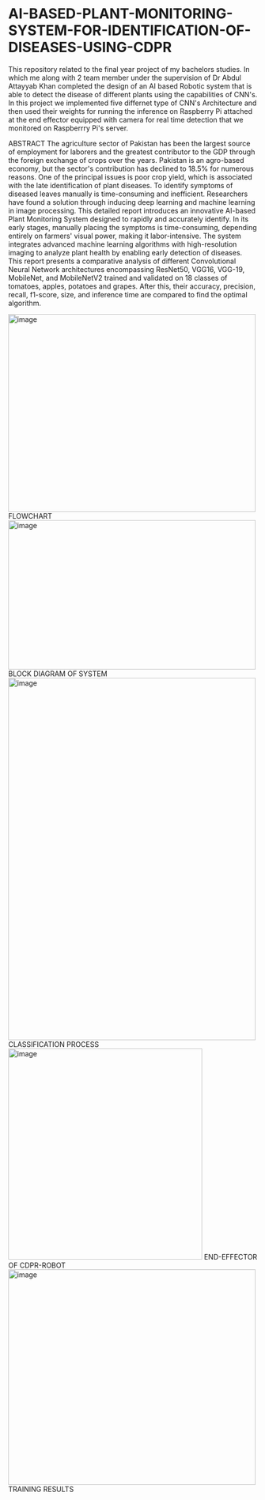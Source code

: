 # AI-BASED-PLANT-MONITORING-SYSTEM-FOR-IDENTIFICATION-OF-DISEASES-USING-CDPR
This repository related to the final year project of my bachelors studies. In which me along with 2 team member under the supervision of Dr Abdul Attayyab Khan completed the design of an AI based Robotic system that is able to detect the disease of different plants using the capabilities of CNN's. In this project we implemented five differnet type of CNN's Architecture and then used their weights for running the inference on Raspberry Pi attached at the end effector equipped with camera for real time detection that we monitored on Raspberrry Pi's server.

ABSTRACT
The agriculture sector of Pakistan has been the largest source of employment for
laborers and the greatest contributor to the GDP through the foreign exchange of
crops over the years. Pakistan is an agro-based economy, but the sector's contribution
has declined to 18.5% for numerous reasons. One of the principal issues is poor crop
yield, which is associated with the late identification of plant diseases. To identify
symptoms of diseased leaves manually is time-consuming and inefficient.
Researchers have found a solution through inducing deep learning and machine
learning in image processing. This detailed report introduces an innovative AI-based
Plant Monitoring System designed to rapidly and accurately identify. In its early
stages, manually placing the symptoms is time-consuming, depending entirely on
farmers' visual power, making it labor-intensive. The system integrates advanced
machine learning algorithms with high-resolution imaging to analyze plant health by
enabling early detection of diseases. This report presents a comparative analysis of
different Convolutional Neural Network architectures encompassing ResNet50,
VGG16, VGG-19, MobileNet, and MobileNetV2 trained and validated on 18 classes
of tomatoes, apples, potatoes and grapes. After this, their accuracy, precision, recall,
f1-score, size, and inference time are compared to find the optimal algorithm.

<img width="500" height="400" alt="image" src="https://github.com/user-attachments/assets/5f060c95-23eb-46bd-a54e-d7c51a4936ed" />
FLOWCHART 
<img width="500" height="302" alt="image" src="https://github.com/user-attachments/assets/6fa6a42e-b871-482e-aff9-6d0187280c2a" />
BLOCK DIAGRAM OF SYSTEM
<img width="500" height="733" alt="image" src="https://github.com/user-attachments/assets/de58f2eb-fe66-42fb-ae4c-bd21197c78fb" />
  CLASSIFICATION PROCESS          
<img width="392" height="427" alt="image" src="https://github.com/user-attachments/assets/0c729f71-f1b0-4283-878e-1e71ee582ebb" />
END-EFFECTOR OF CDPR-ROBOT
<img width="500" height="436" alt="image" src="https://github.com/user-attachments/assets/93565294-7566-4450-bcc2-1beebfeae900" />
 TRAINING RESULTS


